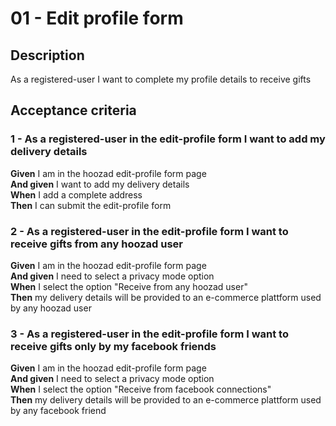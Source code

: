 # 01 - Edit profile form

## Description
As a registered-user I want to complete my profile details to receive gifts

## Acceptance criteria

### 1 - As a registered-user in the edit-profile form I want to add my delivery details

**Given** I am in the hoozad edit-profile form page  
**And given** I want to add my delivery details     
**When** I add a complete address    
**Then** I can submit the edit-profile form 

### 2 - As a registered-user in the edit-profile form I want to receive gifts from any hoozad user  

**Given** I am in the hoozad edit-profile form page  
**And given** I need to select a privacy mode option   
**When** I select the option "Receive from any hoozad user"  
**Then** my delivery details will be provided to an e-commerce plattform used by any hoozad user  

### 3 - As a registered-user in the edit-profile form I want to receive gifts only by my facebook friends  

**Given** I am in the hoozad edit-profile form page   
**And given** I need to select a privacy mode option   
**When** I select the option "Receive from facebook connections"  
**Then** my delivery details will be provided to an e-commerce plattform used by any facebook friend 
